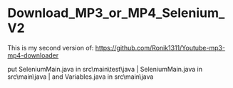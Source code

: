 # Download_MP3_or_MP4_Selenium_V2
This is my second version of: https://github.com/Ronik1311/Youtube-mp3-mp4-downloader

put SeleniumMain.java in src\main\test\java | SeleniumMain.java in src\main\java | and Variables.java in src\main\java
